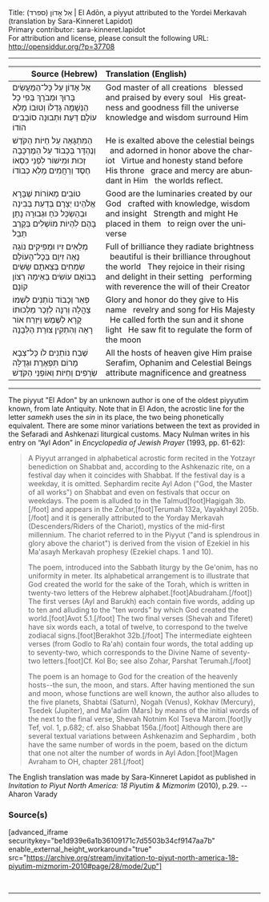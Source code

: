 <html>
<head></head>
<body>
Title: אֵל אָדוֹן (ספרד) | El Adōn, a piyyut attributed to the Yordei Merkavah (translation by Sara-Kinneret Lapidot)<br />
Primary contributor: sara-kinneret.lapidot<br />
For attribution and license, please consult the following URL: <a href="http://opensiddur.org/?p=37708">http://opensiddur.org/?p=37708</a>
<p />
<hr />

<table style="margin-left: auto;margin-right: auto;" class="draggable">
<thead><tr><th id="x" style="text-align: right;">Source (Hebrew)</th><th style="text-align: left;">Translation (English)</th></tr></thead>
<tbody>
<tr><td style="vertical-align:top;">
<div class="liturgy" lang="he">
<span class="acrostic">אֵ</span>ל אָדוֹן עַל כָּל־הַמַּעֲשִׂים 
<span class="acrostic">בָּ</span>רוּךְ וּמְבֹרָךְ בְּפִי כָל הַנְּשָׁמָה
<span class="acrostic">גָּ</span>דְלוֹ וְטוּבוֹ מָלֵא עוֹלָם 
<span class="acrostic">דַּ</span>עַת וּתְבוּנָה סוֹבְבִים הוֹדוֹ
</span></div></td>
 
<td style="vertical-align:top;">
<div class="english" lang="en">
God master of all creations <span class="acrostic">&nbsp;</span>
blessed and praised by every soul <span class="acrostic">&nbsp;</span>
His greatness and goodness fill the universe <span class="acrostic">&nbsp;</span>
knowledge and wisdom surround Him <span class="acrostic">&nbsp;</span>
</div></td></tr>


<tr><td style="vertical-align:top;">
<div class="liturgy" lang="he">
<span class="acrostic">הַ</span>מִּתְגָּאֶה עַל חַיּוֹת הַקֹּדֶשׁ 
<span class="acrostic">וְ</span>נֶהְדָּר בְּכָבוֹד עַל הַמֶּרְכָּבָה
<span class="acrostic">זְ</span>כוּת וּמִישׁוֹר לִפְנֵי כִסְאוֹ 
<span class="acrostic">חֶ</span>סֶד וְרַחֲמִים מָלֵא כְבוֹדוֹ
</span></div></td>
 
<td style="vertical-align:top;">
<div class="english" lang="en">
He is exalted above the celestial beings <span class="acrostic">&nbsp;</span>
and adorned in honor above the chariot <span class="acrostic">&nbsp;</span>
Virtue and honesty stand before His throne <span class="acrostic">&nbsp;</span>
grace and mercy are abundant in Him <span class="acrostic">&nbsp;</span>
the worlds reflect.
</div></td></tr>


<tr><td style="vertical-align:top;">
<div class="liturgy" lang="he">
<span class="acrostic">ט</span>וֹבִים מְאוֹרוֹת שֶׁבָּרָא אֱלֹהֵינוּ 
<span class="acrostic">יְ</span>צָרָם בְּדַעַת בְּבִינָה וּבְהַשְׂכֵּל
<span class="acrostic">כֹּ</span>חַ וּגְבוּרָה נָתַן בָּהֶם 
<span class="acrostic">לִ</span>הְיוֹת מוֹשְׁלִים בְּקֶרֶב תֵּבֵל
</span></div></td>
 
<td style="vertical-align:top;">
<div class="english" lang="en">
Good are the luminaries created by our God <span class="acrostic">&nbsp;</span>
crafted with knowledge, wisdom and insight <span class="acrostic">&nbsp;</span>
Strength and might He placed in them <span class="acrostic">&nbsp;</span>
to reign over the universe <span class="acrostic">&nbsp;</span>
</div></td></tr>


<tr><td style="vertical-align:top;">
<div class="liturgy" lang="he">
<span class="acrostic">מְ</span>לֵאִים זִיו וּמְפִיקִים נוֹגַהּ 
<span class="acrostic">נָ</span>אֶה זִיוָם בְּכָל־הָעוֹלָם
<span class="acrostic">שְׂ</span>מֵחִים בְּצֵאתָם שָׂשִׂים בְּבוֹאָם 
<span class="acrostic">ע</span>וֹשִׂים בְּאֵימָה רְצוֹן קוֹנָם
</span></div></td>
 
<td style="vertical-align:top;">
<div class="english" lang="en">
Full of brilliance they radiate brightness <span class="acrostic">&nbsp;</span>
beautiful is their brilliance throughout the world <span class="acrostic">&nbsp;</span>
They rejoice in their rising and delight in their setting <span class="acrostic">&nbsp;</span>
performing with reverence the will of their Creator <span class="acrostic">&nbsp;</span>
</div></td></tr>


<tr><td style="vertical-align:top;">
<div class="liturgy" lang="he">
<span class="acrostic">פְּ</span>אֵר וְכָבוֹד נוֹתְנִים לִשְׁמוֹ 
<span class="acrostic">צָ</span>הֳלָה וְרִנָּה לְזֵכֶר מַלְכוּתוֹ
<span class="acrostic">קָ</span>רָא לַשֶּׁמֶשׁ וַיִּזְרַח אוֹר 
<span class="acrostic">רָ</span>אָה וְהִתְקִין צוּרַת הַלְּבָנָה
</span></div></td>
 
<td style="vertical-align:top;">
<div class="english" lang="en">
Glory and honor do they give to His name <span class="acrostic">&nbsp;</span>
revelry and song for His Majesty <span class="acrostic">&nbsp;</span>
He called forth the sun and it shone light <span class="acrostic">&nbsp;</span>
He saw fit to regulate the form of the moon <span class="acrostic">&nbsp;</span>
</div></td></tr>


<tr><td style="vertical-align:top;">
<div class="liturgy" lang="he">
<span class="acrostic">שֶׁ</span>בַח נוֹתְנִים לוֹ כָּל־צְבָא מָרוֹם 
<span class="acrostic">תִּ</span>פְאֶרֶת וּגְדֻלָּה שְׂרָפִים וְחַיּוֹת וְאוֹפַנֵּי הַקֹּדֶשׁ
</span></div></td>
 
<td style="vertical-align:top;">
<div class="english" lang="en">
All the hosts of heaven give Him praise <span class="acrostic">&nbsp;</span>
Serafim, Ophanim and Celestial Beings attribute magnificence and greatness <span class="acrostic">&nbsp;</span>

</div></td></tr>
</tbody></table>

<hr />

The piyyut "El Adon" by an unknown author is one of the oldest piyyutim known, from late Antiquity. Note that in El Adon, the acrostic line for the letter <em>samekh</em> uses the <em>sin</em> in its place, the two being phonetically equivalent. There are some minor variations between the text as provided in the Sefaradi and Ashkenazi liturgical customs. Macy Nulman writes in his entry on “Ayl Adon” in <em>Encyclopedia of Jewish Prayer</em> (1993, pp. 61-62):

<blockquote>A Piyyut arranged in alphabetical acrostic form recited in the Yotzayr benediction on Shabbat and, according to the Ashkenazic rite, on a festival day when it coincides with Shabbat. If the festival day is a weekday, it is omitted. Sephardim recite Ayl Adon ("God, the Master of all works") on Shabbat and even on festivals that occur on weekdays. The poem is alluded to in the Talmud[foot]Hagigah 3b.[/foot] and appears in the Zohar,[foot]Terumah 132a, Vayakhayl 205b.[/foot] and it is generally attributed to the Yorday Merkavah (Descenders/Riders of the Chariot), mystics of the mid-first millennium. The chariot referred to in the Piyyut ("and is splendrous in glory above the chariot") is derived from the vision of Ezekiel in his Ma'asayh Merkavah prophesy (Ezekiel chaps. 1 and 10).

The poem, introduced into the Sabbath liturgy by the Ge'onim, has no uniformity in meter. Its alphabetical arrangement is to illustrate that God created the world for the sake of the Torah, which is written in twenty-two letters of the Hebrew alphabet.[foot]Abudraham.[/foot]) The first verses (Ayl and Barukh) each contain five words, adding up to ten and alluding to the "ten words" by which God created the world.[foot]Avot 5.1.[/foot] The two final verses (Shevah and Tiferet) have six words each, a total of twelve, to correspond to the twelve zodiacal signs.[foot]Berakhot 32b.[/foot] The intermediate eighteen verses (from Godlo to Ra'ah) contain four words, the total adding up to seventy-two, which corresponds to the Divine Name of seventy-two letters.[foot]Cf. Kol Bo; see also Zohar, Parshat Terumah.[/foot]

The poem is an homage to God for the creation of the heavenly hosts--the sun, the moon, and stars. After having mentioned the sun and moon, whose functions are well known, the author also alludes to the five planets, Shabtai (Saturn), Nogah (Venus), Kokhav (Mercury), Tsedek (Jupiter), and Ma'adim (Mars) by means of the initial words of the next to the final verse, Shevah Notnim Kol Tseva Marom.[foot]Iy Tef, vol. 1, p.682; cf. also Shabbat 156a.[/foot] Although there are several textual variations between Ashkenazim and Sephardim , both have the same number of words in the poem, based on the dictum that one not alter the number of words in Ayl Adon.[foot]Magen Avraham to OH, chapter 281.[/foot]</blockquote>

The English translation was made by Sara-Kinneret Lapidot as published in <em>Invitation to Piyut North America: 18 Piyutim & Mizmorim</em> (2010), p.29. --Aharon Varady

<h3>Source(s)</h3>

[advanced_iframe securitykey="be1d939e6a1b36109171c7d5503b34cf9147aa7b" enable_external_height_workaround="true" src="https://archive.org/stream/invitation-to-piyut-north-america-18-piyutim-mizmorim-2010#page/28/mode/2up"]

&nbsp;

<hr />

&nbsp;
</body>
</html>